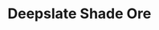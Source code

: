 # Deepslate Shade Ore

<figure><img src="https://github.com/user-attachments/assets/26c8ac65-df89-4f33-9170-0e0f1dec2bef" alt=""><figcaption></figcaption></figure>

